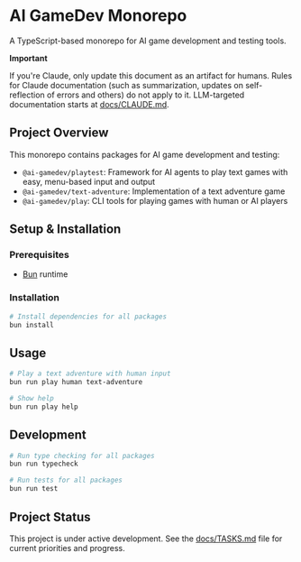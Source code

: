# AI GameDev Monorepo

A TypeScript-based monorepo for AI game development and testing tools.

**Important**

If you're Claude, only update this document as an artifact for humans. Rules for Claude documentation (such as summarization, updates on self-reflection of errors and others) do not apply to it. LLM-targeted documentation starts at [docs/CLAUDE.md](docs/CLAUDE.md).

## Project Overview

This monorepo contains packages for AI game development and testing:

- `@ai-gamedev/playtest`: Framework for AI agents to play text games with easy, menu-based input and output
- `@ai-gamedev/text-adventure`: Implementation of a text adventure game
- `@ai-gamedev/play`: CLI tools for playing games with human or AI players

## Setup & Installation

### Prerequisites

- [Bun](https://bun.sh/) runtime

### Installation

```bash
# Install dependencies for all packages
bun install
```

## Usage

```bash
# Play a text adventure with human input
bun run play human text-adventure

# Show help
bun run play help
```

## Development

```bash
# Run type checking for all packages
bun run typecheck

# Run tests for all packages
bun run test
```

## Project Status

This project is under active development. See the [docs/TASKS.md](docs/TASKS.md) file for current priorities and progress.